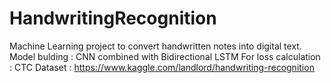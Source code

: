 # HandwritingRecognition
Machine Learning project to convert handwritten notes into digital text.
Model bulding : CNN combined with Bidirectional LSTM
For loss calculation : CTC
Dataset : https://www.kaggle.com/landlord/handwriting-recognition

